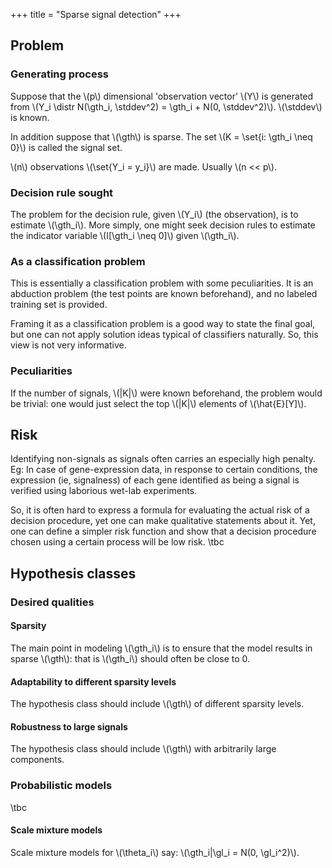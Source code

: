 +++
title = "Sparse signal detection"
+++

## Problem
### Generating process
Suppose that the \\(p\\) dimensional 'observation vector' \\(Y\\) is generated from \\(Y_i \distr N(\gth_i, \stddev^2) = \gth_i + N(0, \stddev^2)\\). \\(\stddev\\) is known.

In addition suppose that \\(\gth\\) is sparse. The set \\(K = \set{i: \gth_i \neq 0}\\) is called the signal set.

\\(n\\) observations \\(\set{Y_i = y_i}\\) are made. Usually \\(n << p\\).

### Decision rule sought
The problem for the decision rule, given \\(Y_i\\) (the observation), is to estimate \\(\gth_i\\). More simply, one might seek decision rules to estimate the indicator variable \\(I[\gth_i \neq 0]\\) given \\(\gth_i\\).

### As a classification problem
This is essentially a classification problem with some peculiarities. It is an abduction problem (the test points are known beforehand), and no labeled training set is provided.

Framing it as a classification problem is a good way to state the final goal, but one can not apply solution ideas typical of classifiers naturally. So, this view is not very informative.

### Peculiarities
If the number of signals, \\(|K|\\) were known beforehand, the problem would be trivial: one would just select the top \\(|K|\\) elements of \\(\hat{E}[Y]\\).

## Risk
Identifying non-signals as signals often carries an especially high penalty. Eg: In case of gene-expression data, in response to certain conditions, the expression (ie, signalness) of each gene identified as being a signal is verified using laborious wet-lab experiments.

So, it is often hard to express a formula for evaluating the actual risk of a decision procedure, yet one can make qualitative statements about it. Yet, one can define a simpler risk function and show that a decision procedure chosen using a certain process will be low risk. \tbc

## Hypothesis classes
### Desired qualities
#### Sparsity
The main point in modeling \\(\gth_i\\) is to ensure that the model results in sparse \\(\gth\\): that is \\(\gth_i\\) should often be close to 0.

#### Adaptability to different sparsity levels
The hypothesis class should include \\(\gth\\) of different sparsity levels.

#### Robustness to large signals
The hypothesis class should include \\(\gth\\) with arbitrarily large components.

### Probabilistic models
\tbc

#### Scale mixture models
Scale mixture models for \\(\theta_i\\) say: \\(\gth_i|\gl_i = N(0, \gl_i^2)\\). 

